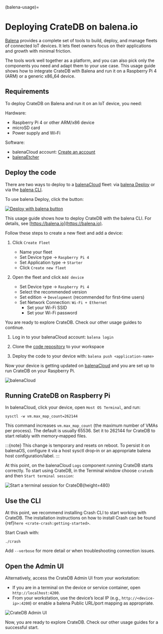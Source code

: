 (balena-usage)=
# Deploying CrateDB on balena\.io

[Balena] provides a complete set of tools to build, deploy, and manage fleets of
connected IoT devices. It lets fleet owners focus on their applications and
growth with minimal friction.

The tools work well together as a platform, and you can also pick only the
components you need and adapt them to your use case. This usage guide
shows how to integrate CrateDB with Balena and run it on a Raspberry Pi 4
(ARM) or a generic x86_64 device.

## Requirements

To deploy CrateDB on Balena and run it on an IoT device, you need:

Hardware:
*   Raspberry Pi 4 or other ARM/x86 device
*   microSD card
*   Power supply and Wi‑Fi

Software:
*   balenaCloud account: [Create an account](https://dashboard.balena-cloud.com/)
*   [balenaEtcher](https://www.balena.io/etcher/)

## Deploy the code

There are two ways to deploy to a [balenaCloud] fleet: via [balena Deploy] or via
the [balena CLI].

To use balena Deploy, click the button:

[![Deploy with balena button](https://us1.discourse-cdn.com/flex020/uploads/crate/original/1X/aea351a7522cd74ffa5739b602868f77eadb77c3.png)](https://dashboard.balena-cloud.com/deploy?repoUrl=https://github.com/mpous/crate-balena)

This usage guide shows how to deploy CrateDB with the balena CLI. For details, see
[https://balena.io](https://balena.io).

Follow these steps to create a new fleet and add a device:
1.  Click `Create Fleet`
    *   Name your fleet
    *   Set Device type -> `Raspberry Pi 4`
    *   Set Application type -> `Starter`
    *   Click `Create new fleet`

2.  Open the fleet and click `Add device`

    *   Set Device type -> `Raspberry Pi 4`
    *   Select the recommended version
    *   Set edition -> `Development` (recommended for first‑time users)
    *   Set Network Connection: `Wi‑Fi + Ethernet`
        *   Set your Wi-Fi SSID
        *   Set your Wi-Fi password

You are ready to explore CrateDB. Check our other usage guides to continue.

1.  Log in to your balenaCloud account: `balena login`

2.  Clone the [code repository](https://github.com/mpous/crate-balena) to your workspace

3.  Deploy the code to your device with: `balena push <application-name>`

Now your device is getting updated on [balenaCloud] and you are set up to run
CrateDB on your Raspberry Pi.

![balenaCloud](https://us1.discourse-cdn.com/flex020/uploads/crate/original/1X/8093d77b578e5847bc6927e33f277426dee90941.png "balenaCloud")

## Running CrateDB on Raspberry Pi

In balenaCloud, click your device, open `Host OS Terminal`, and run:

```shell
sysctl -w vm.max_map_count=262144
```

This command increases `vm.max_map_count` (the maximum number of VMAs per process).
The default is usually 65536. Set it to 262144 for CrateDB to start reliably with
memory‑mapped files.

:::{note}
This change is temporary and resets on reboot. To persist it on balenaOS,
configure it via a host sysctl drop‑in or an appropriate balena host
configuration/label.
:::

At this point, on the balenaCloud `Logs` component running CrateDB starts
correctly. To start using CrateDB, in the Terminal window choose `cratedb`
and then `Start terminal session`:

![Start a terminal session for CrateDB](https://us1.discourse-cdn.com/flex020/uploads/crate/original/1X/a1707d53a3dc2858b9aa5ffc3023786c3d48ee1a.png){height=480}

## Use the CLI

At this point, we recommend installing Crash CLI to start working with CrateDB.
The installation instructions on how to install Crash can be found
{ref}`here <crate-crash:getting-started>`.

Start Crash with:
```shell
./crash
```

Add `--verbose` for more detail or when troubleshooting connection issues.

## Open the Admin UI

Alternatively, access the CrateDB Admin UI from your workstation:

* If you are in a terminal on the device or service container, open `http://localhost:4200`.
* From your workstation, use the device’s local IP (e.g., `http://<device-ip>:4200`)
  or enable a balena Public URL/port mapping as appropriate.

![CrateDB Admin UI](https://us1.discourse-cdn.com/flex020/uploads/crate/original/1X/08b793f31ed21a49509dc3182cc1795e8b190474.jpeg)

Now, you are ready to explore CrateDB. Check our other usage guides for a
successful start.


[balena]: https://balena.io
[balena CLI]: https://www.balena.io/docs/reference/balena-cli/
[balenaCloud]: https://www.balena.io/cloud
[balena Deploy]: https://www.balena.io/docs/learn/deploy/deploy-with-balena-button/

